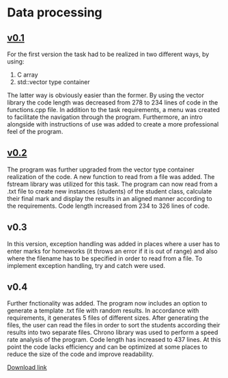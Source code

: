 # Data processing
## [v0.1](https://github.com/thebestprogrammerintheworld/Data_Processing/tree/master/v0.1)
For the first version the task had to be realized in two different ways, by using:
1. C array
2. std::vector type container

The latter way is obviously easier than the former. By using the vector library the code length was decreased from 278 to 234 lines of code in the functions.cpp file. In addition to the task requirements, a menu was created to facilitate the navigation through the program. Furthermore, an intro alongside with instructions of use was added to create a more professional feel of the program. 
## [v0.2](https://github.com/thebestprogrammerintheworld/Data_Processing/tree/master/v0.2)
The program was further upgraded from the vector type container realization of the code. A new function to read from a file was added. The fstream library was utilized for this task. The program can now read from a .txt file to create new instances (students) of the student class, calculate their final mark and display the results in an aligned manner according to the requirements. Code length increased from 234 to 326 lines of code.
## v0.3
In this version, exception handling was added in places where a user has to enter marks for homeworks (it throws an error if it is out of range) and also where the filename has to be specified in order to read from a file. To implement exception handling, try and catch were used. 
## v0.4
Further fnctionality was added. The program now includes an option to generate a template .txt file with random results. In accordance with requirements, it generates 5 files of different sizes. After generating the files, the user can read the files in order to sort the students according their results into two separate files. Chrono library was used to perform a speed rate analysis of the program. Code length has increased to 437 lines. At this point the code lacks efficiency and can be optimized at some places to reduce the size of the code and improve readability.

[Download link](https://github.com/thebestprogrammerintheworld/Data_Processing/releases/tag/v0.1-0.4)
